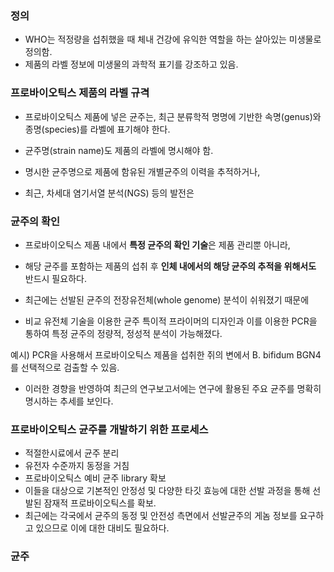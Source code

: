 ### 정의
- WHO는 적정량을 섭취했을 때 체내 건강에 유익한 역할을 하는 살아있는 미생물로 정의함. 
- 제품의 라벨 정보에 미생물의 과학적 표기를 강조하고 있음. 


### 프로바이오틱스 제품의 라벨 규격
- 프로바이오틱스 제품에 넣은 균주는, 최근 분류학적 명명에 기반한 속명(genus)와 종명(species)를 라벨에 표기해야 한다.
- 균주명(strain name)도 제품의 라벨에 명시해야 함.
- 명시한 균주명으로 제품에 함유된 개별균주의 이력을 추적하거나, 

- 최근, 차세대 염기서열 분석(NGS) 등의 발전은 


### 균주의 확인 
- 프로바이오틱스 제품 내에서 **특정 균주의 확인 기술**은 제품 관리뿐 아니라, 
- 해당 균주를 포함하는 제품의 섭취 후 **인체 내에서의 해당 균주의 추적을 위해서도** 반드시 필요하다.

- 최근에는 선발된 균주의 전장유전체(whole genome) 분석이 쉬워졌기 때문에 
- 비교 유전체 기술을 이용한 균주 특이적 프라이머의 디자인과 이를 이용한 PCR을 통하여 특정 균주의 정량적, 정성적 분석이 가능해졌다.

예시) PCR을 사용해서 프로바이오틱스 제품을 섭취한 쥐의 변에서 B. bifidum BGN4를 선택적으로 검출할 수 있음.

- 이러한 경향을 반영하여 최근의 연구보고서에는 연구에 활용된 주요 균주를 명확히 명시하는 추세를 보인다.


### 프로바이오틱스 균주를 개발하기 위한 프로세스 
- 적절한시료에서 균주 분리
- 유전자 수준까지 동정을 거침 
- 프로바이오틱스 예비 균주 library 확보 
- 이들을 대상으로 기본적인 안정성 및 다양한 타깃 효능에 대한 선발 과정을 통해 선발된 잠재적 프로바이오틱스를 확보.
- 최근에는 각국에서 균주의 동정 및 안전성 측면에서 선발균주의 게놈 정보를 요구하고 있으므로 이에 대한 대비도 필요하다. 


### 균주 

